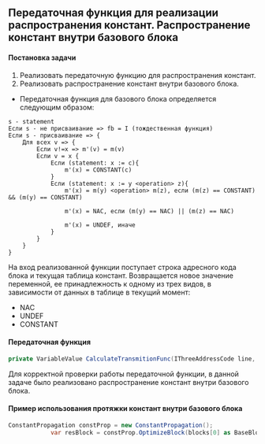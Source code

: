 ## Передаточная функция для реализации распространения констант. Распространение констант внутри базового блока

#### Постановка задачи
1. Реализовать передаточную функцию для распространения констант.
2. Реализовать распространение констант внутри базового блока.

* Передаточная функция для базового блока определяется следующим образом:
```
s - statement
Если s - не присваивание => fb = I (тождественная функция)
Если s - присваивание => {
	Для всех v => {
		Если v!=x => m'(v) = m(v)
		Если v = x {
			Если (statement: x := c){
				m'(x) = CONSTANT(c)
			}
			Если (statement: x := y <operation> z){
				m'(x) = m(y) <operation> m(z), если (m(z) == CONSTANT) && (m(y) == CONSTANT)

				m'(x) = NAC, если (m(y) == NAC) || (m(z) == NAC)

				m'(x) = UNDEF, иначе
			}
		}
	} 
}
```

На вход реализованной функции поступает строка адресного кода блока и текущая таблица констант. 
Возвращается новое значение переменной, ее принадлежность к одному из трех видов, в зависимости от данных в таблице в текущий момент:
* NAC
* UNDEF
* CONSTANT

#### Передаточная функция
```cs
private VariableValue CalculateTransmitionFunc(IThreeAddressCode line, VariableConstantMap currentTable)
```

Для корректной проверки работы передаточной функции, в данной задаче было реализовано распространение констант внутри базового блока.

#### Пример использования протяжки констант внутри базового блока
```cs
ConstantPropagation constProp = new ConstantPropagation();
            var resBlock = constProp.OptimizeBlock(blocks[0] as BaseBlock);
```

